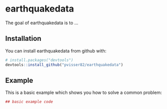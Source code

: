 # earthquakedata

The goal of earthquakedata is to ...

## Installation

You can install earthquakedata from github with:


``` r
# install.packages("devtools")
devtools::install_github("pvisser82/earthquakedata")
```

## Example

This is a basic example which shows you how to solve a common problem:

``` r
## basic example code
```
